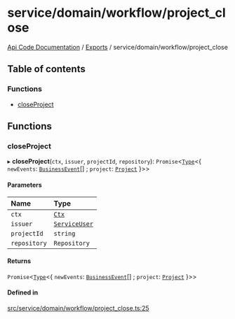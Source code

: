 # service/domain/workflow/project\_close
 
[Api Code Documentation](../README.md) / [Exports](../modules.md) / service/domain/workflow/project\_close

## Table of contents

### Functions

- [closeProject](service_domain_workflow_project_close.md#closeproject)

## Functions

### closeProject

▸ **closeProject**(`ctx`, `issuer`, `projectId`, `repository`): `Promise`\<[`Type`](result.md#type)\<\{ `newEvents`: [`BusinessEvent`](service_domain_business_event.md#businessevent)[] ; `project`: [`Project`](../interfaces/service_domain_workflow_project.Project.md)  }\>\>

#### Parameters

| Name | Type |
| :------ | :------ |
| `ctx` | [`Ctx`](../interfaces/lib_ctx.Ctx.md) |
| `issuer` | [`ServiceUser`](../interfaces/service_domain_organization_service_user.ServiceUser.md) |
| `projectId` | `string` |
| `repository` | `Repository` |

#### Returns

`Promise`\<[`Type`](result.md#type)\<\{ `newEvents`: [`BusinessEvent`](service_domain_business_event.md#businessevent)[] ; `project`: [`Project`](../interfaces/service_domain_workflow_project.Project.md)  }\>\>

#### Defined in

[src/service/domain/workflow/project_close.ts:25](https://github.com/openkfw/TruBudget/blob/422cbec/api/src/service/domain/workflow/project_close.ts#L25)
